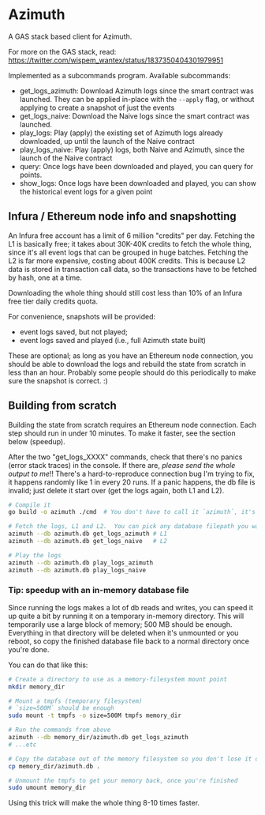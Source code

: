 # Azimuth

A GAS stack based client for Azimuth.

For more on the GAS stack, read: https://twitter.com/wispem_wantex/status/1837350404301979951

Implemented as a subcommands program.  Available subcommands:

- get_logs_azimuth:
	Download Azimuth logs since the smart contract was launched.  They can be applied in-place with the `--apply` flag, or without applying to create a snapshot of just the events
- get_logs_naive:
	Download the Naive logs since the smart contract was launched.
- play_logs:
	Play (apply) the existing set of Azimuth logs already downloaded, up until the launch of the Naive contract
- play_logs_naive:
	Play (apply) logs, both Naive and Azimuth, since the launch of the Naive contract
- query:
	Once logs have been downloaded and played, you can query for points.
- show_logs:
	Once logs have been downloaded and played, you can show the historical event logs for a given point


## Infura / Ethereum node info and snapshotting

An Infura free account has a limit of 6 million "credits" per day.  Fetching the L1 is basically free; it takes about 30K-40K credits to fetch the whole thing, since it's all event logs that can be grouped in huge batches.  Fetching the L2 is far more expensive, costing about 400K credits.  This is because L2 data is stored in transaction call data, so the transactions have to be fetched by hash, one at a time.

Downloading the whole thing should still cost less than 10% of an Infura free tier daily credits quota.

For convenience, snapshots will be provided:

- event logs saved, but not played;
- event logs saved and played (i.e., full Azimuth state built)

These are optional; as long as you have an Ethereum node connection, you should be able to download the logs and rebuild the state from scratch in less than an hour.  Probably some people should do this periodically to make sure the snapshot is correct.  :)

## Building from scratch

Building the state from scratch requires an Ethereum node connection.  Each step should run in under 10 minutes.  To make it faster, see the section below (speedup).

After the two "get_logs_XXXX" commands, check that there's no panics (error stack traces) in the console.  If there are, *please send the whole output to me*!!  There's a hard-to-reproduce connection bug I'm trying to fix, it happens randomly like 1 in every 20 runs.  If a panic happens, the db file is invalid; just delete it start over (get the logs again, both L1 and L2).

```bash
# Compile it
go build -o azimuth ./cmd  # You don't have to call it `azimuth`, it's up to you

# Fetch the logs, L1 and L2.  You can pick any database filepath you want; I like `azimuth.db`.
azimuth --db azimuth.db get_logs_azimuth # L1
azimuth --db azimuth.db get_logs_naive   # L2

# Play the logs
azimuth --db azimuth.db play_logs_azimuth
azimuth --db azimuth.db play_logs_naive
```

### Tip: speedup with an in-memory database file

Since running the logs makes a lot of db reads and writes, you can speed it up quite a bit by running it on a temporary in-memory directory.  This will temporarily use a large block of memory; 500 MB should be enough.  Everything in that directory will be deleted when it's unmounted or you reboot, so copy the finished database file back to a normal directory once you're done.

You can do that like this:

```bash
# Create a directory to use as a memory-filesystem mount point
mkdir memory_dir

# Mount a tmpfs (temporary filesystem)
# `size=500M` should be enough
sudo mount -t tmpfs -o size=500M tmpfs memory_dir

# Run the commands from above
azimuth --db memory_dir/azimuth.db get_logs_azimuth
# ...etc

# Copy the database out of the memory filesystem so you don't lose it on reboot
cp memory_dir/azimuth.db .

# Unmount the tmpfs to get your memory back, once you're finished
sudo umount memory_dir
```

Using this trick will make the whole thing 8-10 times faster.
